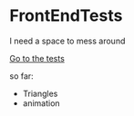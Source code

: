 # FrontEndTests
I need a space to mess around

[Go to the tests](https://fimion.github.io/FrontEndTests/)

so far:
 * Triangles
 * animation